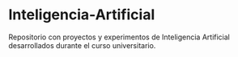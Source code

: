 # Inteligencia-Artificial
Repositorio con proyectos y experimentos de Inteligencia Artificial desarrollados durante el curso universitario.
